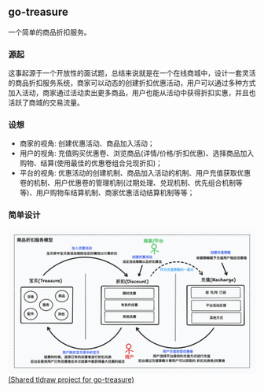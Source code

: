 ## go-treasure
一个简单的商品折扣服务。

### 源起
这事起源于一个开放性的面试题，总结来说就是在一个在线商城中，设计一套灵活的商品折扣服务系统，商家可以动态的创建折扣优惠活动，用户可以通过多种方式加入活动，商家通过活动卖出更多商品，用户也能从活动中获得折扣实惠，并且也活跃了商城的交易流量。

### 设想
- 商家的视角: 创建优惠活动、商品加入活动；
- 用户的视角: 充值购买优惠卷、浏览商品(详情/价格/折扣优惠)、选择商品加入购物、结算(使用最佳的优惠卷组合兑现折扣)；
- 平台的视角: 优惠活动的创建机制、商品加入活动的机制、用户充值获取优惠卷的机制、用户优惠卷的管理机制(过期处理、兑现机制、优先组合机制等等)、用户购物车结算机制、商家优惠活动结算机制等等；

### 简单设计
[![](docs/assets/treasure-arc.png)](https://www.tldraw.com/s/v2_c_3UPXrWJChP48BF7KbKzbU?viewport=-39,-147,1792,1020&page=page:page 'tldraw for go treasure')
[(Shared tldraw project for go-treasure)](https://www.tldraw.com/r/MMZYfboeVp6cGLt9znQd0?viewport=-39%2C-147%2C1792%2C1020&page=page%3Apage 'shared tldraw project')
